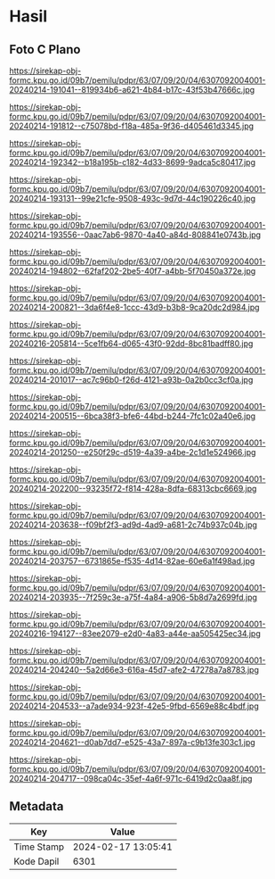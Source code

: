 # Hasil

## Foto C Plano

https://sirekap-obj-formc.kpu.go.id/09b7/pemilu/pdpr/63/07/09/20/04/6307092004001-20240214-191041--819934b6-a621-4b84-b17c-43f53b47666c.jpg

https://sirekap-obj-formc.kpu.go.id/09b7/pemilu/pdpr/63/07/09/20/04/6307092004001-20240214-191812--c75078bd-f18a-485a-9f36-d405461d3345.jpg

https://sirekap-obj-formc.kpu.go.id/09b7/pemilu/pdpr/63/07/09/20/04/6307092004001-20240214-192342--b18a195b-c182-4d33-8699-9adca5c80417.jpg

https://sirekap-obj-formc.kpu.go.id/09b7/pemilu/pdpr/63/07/09/20/04/6307092004001-20240214-193131--99e21cfe-9508-493c-9d7d-44c190226c40.jpg

https://sirekap-obj-formc.kpu.go.id/09b7/pemilu/pdpr/63/07/09/20/04/6307092004001-20240214-193556--0aac7ab6-9870-4a40-a84d-808841e0743b.jpg

https://sirekap-obj-formc.kpu.go.id/09b7/pemilu/pdpr/63/07/09/20/04/6307092004001-20240214-194802--62faf202-2be5-40f7-a4bb-5f70450a372e.jpg

https://sirekap-obj-formc.kpu.go.id/09b7/pemilu/pdpr/63/07/09/20/04/6307092004001-20240214-200821--3da6f4e8-1ccc-43d9-b3b8-9ca20dc2d984.jpg

https://sirekap-obj-formc.kpu.go.id/09b7/pemilu/pdpr/63/07/09/20/04/6307092004001-20240216-205814--5ce1fb64-d065-43f0-92dd-8bc81badff80.jpg

https://sirekap-obj-formc.kpu.go.id/09b7/pemilu/pdpr/63/07/09/20/04/6307092004001-20240214-201017--ac7c96b0-f26d-4121-a93b-0a2b0cc3cf0a.jpg

https://sirekap-obj-formc.kpu.go.id/09b7/pemilu/pdpr/63/07/09/20/04/6307092004001-20240214-200515--6bca38f3-bfe6-44bd-b244-7fc1c02a40e6.jpg

https://sirekap-obj-formc.kpu.go.id/09b7/pemilu/pdpr/63/07/09/20/04/6307092004001-20240214-201250--e250f29c-d519-4a39-a4be-2c1d1e524966.jpg

https://sirekap-obj-formc.kpu.go.id/09b7/pemilu/pdpr/63/07/09/20/04/6307092004001-20240214-202200--93235f72-f814-428a-8dfa-68313cbc6669.jpg

https://sirekap-obj-formc.kpu.go.id/09b7/pemilu/pdpr/63/07/09/20/04/6307092004001-20240214-203638--f09bf2f3-ad9d-4ad9-a681-2c74b937c04b.jpg

https://sirekap-obj-formc.kpu.go.id/09b7/pemilu/pdpr/63/07/09/20/04/6307092004001-20240214-203757--6731865e-f535-4d14-82ae-60e6a1f498ad.jpg

https://sirekap-obj-formc.kpu.go.id/09b7/pemilu/pdpr/63/07/09/20/04/6307092004001-20240214-203935--7f259c3e-a75f-4a84-a906-5b8d7a2699fd.jpg

https://sirekap-obj-formc.kpu.go.id/09b7/pemilu/pdpr/63/07/09/20/04/6307092004001-20240216-194127--83ee2079-e2d0-4a83-a44e-aa505425ec34.jpg

https://sirekap-obj-formc.kpu.go.id/09b7/pemilu/pdpr/63/07/09/20/04/6307092004001-20240214-204240--5a2d66e3-616a-45d7-afe2-47278a7a8783.jpg

https://sirekap-obj-formc.kpu.go.id/09b7/pemilu/pdpr/63/07/09/20/04/6307092004001-20240214-204533--a7ade934-923f-42e5-9fbd-6569e88c4bdf.jpg

https://sirekap-obj-formc.kpu.go.id/09b7/pemilu/pdpr/63/07/09/20/04/6307092004001-20240214-204621--d0ab7dd7-e525-43a7-897a-c9b13fe303c1.jpg

https://sirekap-obj-formc.kpu.go.id/09b7/pemilu/pdpr/63/07/09/20/04/6307092004001-20240214-204717--098ca04c-35ef-4a6f-971c-6419d2c0aa8f.jpg


## Metadata

| Key        | Value               |
| ---------- | ------------------- |
| Time Stamp | 2024-02-17 13:05:41 |
| Kode Dapil | 6301                |



